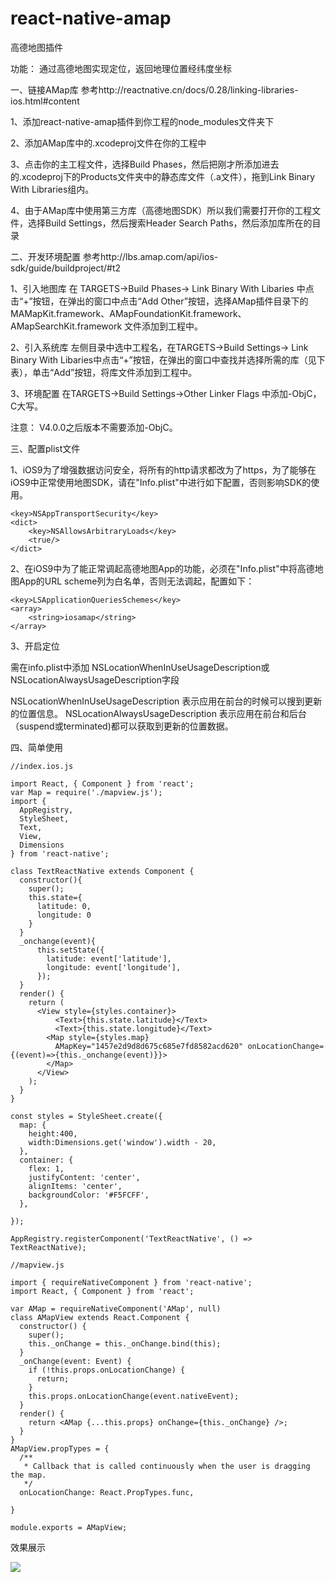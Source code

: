 # react-native-amap
高德地图插件

功能：
通过高德地图实现定位，返回地理位置经纬度坐标

一、链接AMap库
参考http://reactnative.cn/docs/0.28/linking-libraries-ios.html#content

1、添加react-native-amap插件到你工程的node_modules文件夹下

2、添加AMap库中的.xcodeproj文件在你的工程中

3、点击你的主工程文件，选择Build Phases，然后把刚才所添加进去的.xcodeproj下的Products文件夹中的静态库文件（.a文件），拖到Link Binary With Libraries组内。

4、由于AMap库中使用第三方库（高德地图SDK）所以我们需要打开你的工程文件，选择Build Settings，然后搜索Header Search Paths，然后添加库所在的目录


二、开发环境配置
参考http://lbs.amap.com/api/ios-sdk/guide/buildproject/#t2

1、引入地图库
在 TARGETS->Build Phases-> Link Binary With Libaries 中点击“+”按钮，在弹出的窗口中点击“Add Other”按钮，选择AMap插件目录下的 MAMapKit.framework、AMapFoundationKit.framework、AMapSearchKit.framework 文件添加到工程中。

2、引入系统库
左侧目录中选中工程名，在TARGETS->Build Settings-> Link Binary With Libaries中点击“+”按钮，在弹出的窗口中查找并选择所需的库（见下表），单击“Add”按钮，将库文件添加到工程中。

3、环境配置
在TARGETS->Build Settings->Other Linker Flags 中添加-ObjC，C大写。

注意：
V4.0.0之后版本不需要添加-ObjC。

三、配置plist文件

1、iOS9为了增强数据访问安全，将所有的http请求都改为了https，为了能够在iOS9中正常使用地图SDK，请在"Info.plist"中进行如下配置，否则影响SDK的使用。
```
<key>NSAppTransportSecurity</key>
<dict>
    <key>NSAllowsArbitraryLoads</key>
    <true/>
</dict>

```
2、在iOS9中为了能正常调起高德地图App的功能，必须在"Info.plist"中将高德地图App的URL scheme列为白名单，否则无法调起，配置如下：
```
<key>LSApplicationQueriesSchemes</key>
<array>
    <string>iosamap</string>
</array>
```

3、开启定位

需在info.plist中添加
NSLocationWhenInUseUsageDescription或NSLocationAlwaysUsageDescription字段

NSLocationWhenInUseUsageDescription
表示应用在前台的时候可以搜到更新的位置信息。
NSLocationAlwaysUsageDescription
表示应用在前台和后台（suspend或terminated)都可以获取到更新的位置数据。

四、简单使用

```
//index.ios.js

import React, { Component } from 'react';
var Map = require('./mapview.js');
import {
  AppRegistry,
  StyleSheet,
  Text,
  View,
  Dimensions
} from 'react-native';

class TextReactNative extends Component {
  constructor(){
    super();
    this.state={
      latitude: 0,
      longitude: 0
    }
  }
  _onchange(event){
      this.setState({
        latitude: event['latitude'],
        longitude: event['longitude'],
      });
  }
  render() {
    return (
      <View style={styles.container}>
          <Text>{this.state.latitude}</Text>
          <Text>{this.state.longitude}</Text>
        <Map style={styles.map} 
          AMapKey="1457e2d9d8d675c685e7fd8582acd620" onLocationChange={(event)=>{this._onchange(event)}}>
        </Map>
      </View>
    );
  }
}

const styles = StyleSheet.create({
  map: {
    height:400,
    width:Dimensions.get('window').width - 20,
  },
  container: {
    flex: 1,
    justifyContent: 'center',
    alignItems: 'center',
    backgroundColor: '#F5FCFF',
  },
  
});

AppRegistry.registerComponent('TextReactNative', () => TextReactNative);
```

```
//mapview.js

import { requireNativeComponent } from 'react-native';
import React, { Component } from 'react';

var AMap = requireNativeComponent('AMap', null)
class AMapView extends React.Component {
  constructor() {
  	super();
    this._onChange = this._onChange.bind(this);
  }
  _onChange(event: Event) {
    if (!this.props.onLocationChange) {
      return;
    }
    this.props.onLocationChange(event.nativeEvent);
  }
  render() {
    return <AMap {...this.props} onChange={this._onChange} />;
  }
}
AMapView.propTypes = {
  /**
   * Callback that is called continuously when the user is dragging the map.
   */
  onLocationChange: React.PropTypes.func,
  
}

module.exports = AMapView;

```

效果展示

![](http://upload-images.jianshu.io/upload_images/2093433-a00dc88d746626d4.png?imageMogr2/auto-orient/strip%7CimageView2/2/w/1240)
